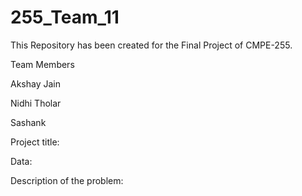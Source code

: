 # 255_Team_11
This Repository has been created for the Final Project of CMPE-255.


Team Members

Akshay Jain

Nidhi Tholar

Sashank

Project title:

Data:

Description of the problem:


